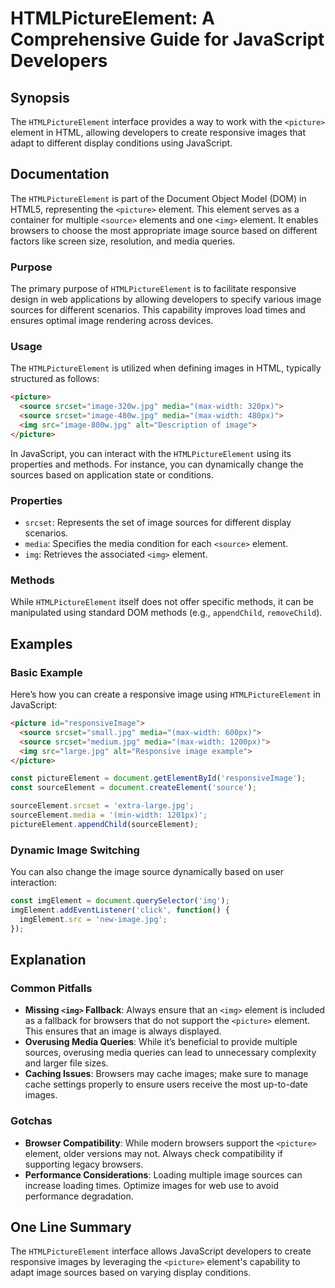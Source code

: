 <!--
Meta Description: # HTMLPictureElement: A Comprehensive Guide for JavaScript Developers ## Synopsis The `HTMLPictureElement` interface provides a way to work with the `...
Meta Keywords: image, element, media, htmlpictureelement, picture
-->

# HTMLPictureElement: A Comprehensive Guide for JavaScript Developers

## Synopsis
The `HTMLPictureElement` interface provides a way to work with the `<picture>` element in HTML, allowing developers to create responsive images that adapt to different display conditions using JavaScript.

## Documentation
The `HTMLPictureElement` is part of the Document Object Model (DOM) in HTML5, representing the `<picture>` element. This element serves as a container for multiple `<source>` elements and one `<img>` element. It enables browsers to choose the most appropriate image source based on different factors like screen size, resolution, and media queries.

### Purpose
The primary purpose of `HTMLPictureElement` is to facilitate responsive design in web applications by allowing developers to specify various image sources for different scenarios. This capability improves load times and ensures optimal image rendering across devices.

### Usage
The `HTMLPictureElement` is utilized when defining images in HTML, typically structured as follows:

```html
<picture>
  <source srcset="image-320w.jpg" media="(max-width: 320px)">
  <source srcset="image-480w.jpg" media="(max-width: 480px)">
  <img src="image-800w.jpg" alt="Description of image">
</picture>
```

In JavaScript, you can interact with the `HTMLPictureElement` using its properties and methods. For instance, you can dynamically change the sources based on application state or conditions.

### Properties
- `srcset`: Represents the set of image sources for different display scenarios.
- `media`: Specifies the media condition for each `<source>` element.
- `img`: Retrieves the associated `<img>` element.

### Methods
While `HTMLPictureElement` itself does not offer specific methods, it can be manipulated using standard DOM methods (e.g., `appendChild`, `removeChild`).

## Examples
### Basic Example
Here’s how you can create a responsive image using `HTMLPictureElement` in JavaScript:

```html
<picture id="responsiveImage">
  <source srcset="small.jpg" media="(max-width: 600px)">
  <source srcset="medium.jpg" media="(max-width: 1200px)">
  <img src="large.jpg" alt="Responsive image example">
</picture>
```

```javascript
const pictureElement = document.getElementById('responsiveImage');
const sourceElement = document.createElement('source');

sourceElement.srcset = 'extra-large.jpg';
sourceElement.media = '(min-width: 1201px)';
pictureElement.appendChild(sourceElement);
```

### Dynamic Image Switching
You can also change the image source dynamically based on user interaction:

```javascript
const imgElement = document.querySelector('img');
imgElement.addEventListener('click', function() {
  imgElement.src = 'new-image.jpg';
});
```

## Explanation
### Common Pitfalls
- **Missing `<img>` Fallback**: Always ensure that an `<img>` element is included as a fallback for browsers that do not support the `<picture>` element. This ensures that an image is always displayed.
- **Overusing Media Queries**: While it’s beneficial to provide multiple sources, overusing media queries can lead to unnecessary complexity and larger file sizes.
- **Caching Issues**: Browsers may cache images; make sure to manage cache settings properly to ensure users receive the most up-to-date images.

### Gotchas
- **Browser Compatibility**: While modern browsers support the `<picture>` element, older versions may not. Always check compatibility if supporting legacy browsers.
- **Performance Considerations**: Loading multiple image sources can increase loading times. Optimize images for web use to avoid performance degradation.

## One Line Summary
The `HTMLPictureElement` interface allows JavaScript developers to create responsive images by leveraging the `<picture>` element's capability to adapt image sources based on varying display conditions.